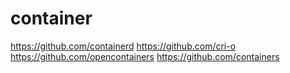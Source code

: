 # container
https://github.com/containerd
https://github.com/cri-o
https://github.com/opencontainers
https://github.com/containers
